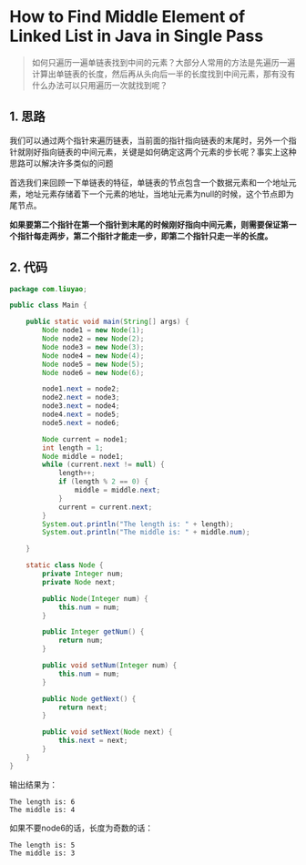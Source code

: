 # How to Find Middle Element of Linked List in Java in Single Pass

> 如何只遍历一遍单链表找到中间的元素？大部分人常用的方法是先遍历一遍计算出单链表的长度，然后再从头向后一半的长度找到中间元素，那有没有什么办法可以只用遍历一次就找到呢？

## 1. 思路

我们可以通过两个指针来遍历链表，当前面的指针指向链表的末尾时，另外一个指针就刚好指向链表的中间元素，关键是如何确定这两个元素的步长呢？事实上这种思路可以解决许多类似的问题

首选我们来回顾一下单链表的特征，单链表的节点包含一个数据元素和一个地址元素，地址元素存储着下一个元素的地址，当地址元素为null的时候，这个节点即为尾节点。

**如果要第二个指针在第一个指针到末尾的时候刚好指向中间元素，则需要保证第一个指针每走两步，第二个指针才能走一步，即第二个指针只走一半的长度。**

## 2. 代码

```java
package com.liuyao;

public class Main {

    public static void main(String[] args) {
        Node node1 = new Node(1);
        Node node2 = new Node(2);
        Node node3 = new Node(3);
        Node node4 = new Node(4);
        Node node5 = new Node(5);
        Node node6 = new Node(6);

        node1.next = node2;
        node2.next = node3;
        node3.next = node4;
        node4.next = node5;
        node5.next = node6;

        Node current = node1;
        int length = 1;
        Node middle = node1;
        while (current.next != null) {
            length++;
            if (length % 2 == 0) {
                middle = middle.next;
            }
            current = current.next;
        }
        System.out.println("The length is: " + length);
        System.out.println("The middle is: " + middle.num);

    }

    static class Node {
        private Integer num;
        private Node next;

        public Node(Integer num) {
            this.num = num;
        }

        public Integer getNum() {
            return num;
        }

        public void setNum(Integer num) {
            this.num = num;
        }

        public Node getNext() {
            return next;
        }

        public void setNext(Node next) {
            this.next = next;
        }
    }
}

```

输出结果为：

```
The length is: 6
The middle is: 4
```

如果不要node6的话，长度为奇数的话：

```
The length is: 5
The middle is: 3
```

